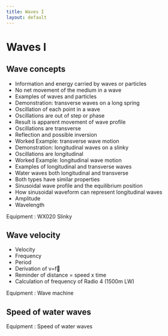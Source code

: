 ```yaml
---
title: Waves I
layout: default
---
```

# Waves I

## Wave concepts
* Information and energy carried by waves or particles
* No net movement of the medium in a wave
* Examples of waves and particles
* Demonstration: transverse waves on a long spring
* Oscillation of each point in a wave
* Oscillations are out of step or phase
* Result is apparent movement of wave profile
* Oscillations are transverse
* Reflection and possible inversion
* Worked Example: transverse wave motion
* Demonstration: longitudinal waves on a slinky 
* Oscillations are longitudinal
* Worked Example: longitudinal wave motion
* Examples of longitudinal and transverse waves
* Water waves both longitudinal and transverse
* Both types have similar properties
* Sinusoidal wave profile and the equilibrium position
* How sinusoidal waveform can represent longitudinal waves
* Amplitude
* Wavelength


Equipment
: WX020 Slinky

## Wave velocity
* Velocity
* Frequency
* Period
* Derivation of v=f
* Reminder of distance = speed x time
* Calculation of frequency of Radio 4 (1500m LW)

Equipment
: Wave machine

## Speed of water waves

Equipment
: Speed of water waves
